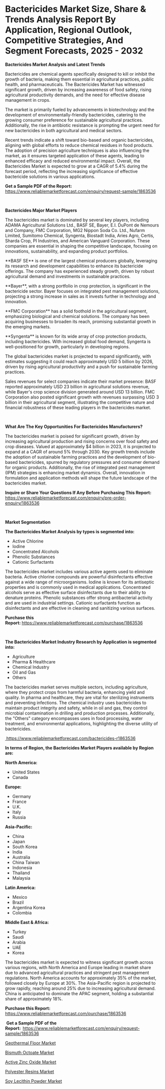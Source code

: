<p><h1>Bactericides Market Size, Share & Trends Analysis Report By Application, Regional Outlook, Competitive Strategies, And Segment Forecasts, 2025 - 2032</h1></p><p><strong>Bactericides Market Analysis and Latest Trends</strong></p>
<p><p>Bactericides are chemical agents specifically designed to kill or inhibit the growth of bacteria, making them essential in agricultural practices, public health, and pharmaceuticals. The Bactericides Market has witnessed significant growth, driven by increasing awareness of food safety, rising agricultural productivity demands, and the need for effective disease management in crops. </p><p>The market is primarily fueled by advancements in biotechnology and the development of environmentally-friendly bactericides, catering to the growing consumer preference for sustainable agricultural practices. Additionally, the rise in antibiotic resistance is prompting the urgent need for new bactericides in both agricultural and medical sectors.</p><p>Recent trends indicate a shift toward bio-based and organic bactericides, aligning with global efforts to reduce chemical residues in food products. The adoption of precision agriculture techniques is also influencing the market, as it ensures targeted application of these agents, leading to enhanced efficacy and reduced environmental impact. Overall, the Bactericides Market is expected to grow at a CAGR of 5.4% during the forecast period, reflecting the increasing significance of effective bactericide solutions in various applications.</p></p>
<p><strong>Get a Sample PDF of the Report:&nbsp;</strong> <a href="https://www.reliablemarketforecast.com/enquiry/request-sample/1863536?utm_campaign=1900&utm_medium=2&utm_source=Github&utm_content=ia&utm_term=01042025&utm_id=bactericides">https://www.reliablemarketforecast.com/enquiry/request-sample/1863536</a></p>
<p>&nbsp;</p>
<p><strong>Bactericides Major Market Players</strong></p>
<p><p>The bactericides market is dominated by several key players, including ADAMA Agricultural Solutions Ltd., BASF SE, Bayer, E.I. DuPont de Nemours and Company, FMC Corporation, MG2 Nippon Soda Co. Ltd., Nufarm Limited, Sumitomo Chemical, Syngenta, Biostadt India, Aries Agro, Certis, Sharda Crop, PI Industries, and American Vanguard Corporation. These companies are essential in shaping the competitive landscape, focusing on innovations, sustainability, and expanding product portfolios.</p><p>**BASF SE** is one of the largest chemical producers globally, leveraging its research and development capabilities to enhance its bactericide offerings. The company has experienced steady growth, driven by robust agricultural demand and investments in sustainable practices.</p><p>**Bayer**, with a strong portfolio in crop protection, is significant in the bactericide sector. Bayer focuses on integrated pest management solutions, projecting a strong increase in sales as it invests further in technology and innovation.</p><p>**FMC Corporation** has a solid foothold in the agricultural segment, emphasizing biological and chemical solutions. The company has been acquiring businesses to broaden its reach, promising substantial growth in the emerging markets.</p><p>**Syngenta** is known for its wide array of crop protection products, including bactericides. With increased global food demand, Syngenta is well-positioned for growth, particularly in developing regions.</p><p>The global bactericides market is projected to expand significantly, with estimates suggesting it could reach approximately USD 5 billion by 2026, driven by rising agricultural productivity and a push for sustainable farming practices. </p><p>Sales revenues for select companies indicate their market presence: BASF reported approximately USD 23 billion in agricultural solutions revenue, while Bayer's crop science division generated around USD 13 billion. FMC Corporation also posted significant growth with revenues surpassing USD 3 billion in their agricultural segment, illustrating the competitive nature and financial robustness of these leading players in the bactericides market.</p></p>
<p>&nbsp;</p>
<p><strong>What Are The Key Opportunities For Bactericides Manufacturers?</strong></p>
<p><p>The bactericides market is poised for significant growth, driven by increasing agricultural production and rising concerns over food safety and crop diseases. Valued at approximately $4 billion in 2023, it is projected to expand at a CAGR of around 5% through 2030. Key growth trends include the adoption of sustainable farming practices and the development of bio-based bactericides, spurred by regulatory pressures and consumer demand for organic products. Additionally, the rise of integrated pest management (IPM) strategies is enhancing market dynamics. Overall, innovation in formulation and application methods will shape the future landscape of the bactericides market.</p></p>
<p><strong>Inquire or Share Your Questions If Any Before Purchasing This Report:</strong> <a href="https://www.reliablemarketforecast.com/enquiry/pre-order-enquiry/1863536?utm_campaign=1900&utm_medium=2&utm_source=Github&utm_content=ia&utm_term=01042025&utm_id=bactericides">https://www.reliablemarketforecast.com/enquiry/pre-order-enquiry/1863536</a></p>
<p>&nbsp;</p>
<p><strong>Market Segmentation</strong></p>
<p><strong>The Bactericides Market Analysis by types is segmented into:</strong></p>
<p><ul><li>Active Chlorine</li><li>Iodine</li><li>Concentrated Alcohols</li><li>Phenolic Substances</li><li>Cationic Surfactants</li></ul></p>
<p><p>The bactericides market includes various active agents used to eliminate bacteria. Active chlorine compounds are powerful disinfectants effective against a wide range of microorganisms. Iodine is known for its antiseptic properties and is commonly used in medical applications. Concentrated alcohols serve as effective surface disinfectants due to their ability to denature proteins. Phenolic substances offer strong antibacterial activity and are used in industrial settings. Cationic surfactants function as disinfectants and are effective in cleaning and sanitizing various surfaces.</p></p>
<p><strong>Purchase this Report:&nbsp;</strong><a href="https://www.reliablemarketforecast.com/purchase/1863536?utm_campaign=1900&utm_medium=2&utm_source=Github&utm_content=ia&utm_term=01042025&utm_id=bactericides">https://www.reliablemarketforecast.com/purchase/1863536</a></p>
<p>&nbsp;</p>
<p><strong>The Bactericides Market Industry Research by Application is segmented into:</strong></p>
<p><ul><li>Agriculture</li><li>Pharma & Healthcare</li><li>Chemical Industry</li><li>Oil and Gas</li><li>Others</li></ul></p>
<p><p>The bactericides market serves multiple sectors, including agriculture, where they protect crops from harmful bacteria, enhancing yield and quality. In pharma and healthcare, they are vital for sterilizing instruments and preventing infections. The chemical industry uses bactericides to maintain product integrity and safety, while in oil and gas, they control microbial contamination in drilling and production processes. Additionally, the "Others" category encompasses uses in food processing, water treatment, and environmental applications, highlighting the diverse utility of bactericides.</p></p>
<p><a href="https://www.reliablemarketforecast.com/bactericides-r1863536?utm_campaign=1900&utm_medium=2&utm_source=Github&utm_content=ia&utm_term=01042025&utm_id=bactericides">&nbsp;https://www.reliablemarketforecast.com/bactericides-r1863536</a></p>
<p><strong>In terms of Region, the Bactericides Market Players available by Region are:</strong></p>
<p>
    <p> <strong> North America: </strong>
        <ul>
            <li>United States</li>
            <li>Canada</li>
        </ul>
        </p> 
    <p> <strong> Europe: </strong>
        <ul>
            <li>Germany</li>
            <li>France</li>
            <li>U.K.</li>
            <li>Italy</li>
            <li>Russia</li>
        </ul>
        </p> 
    <p> <strong> Asia-Pacific: </strong>
        <ul>
            <li>China</li>
            <li>Japan</li>
            <li>South Korea</li>
            <li>India</li>
            <li>Australia</li>
            <li>China Taiwan</li>
            <li>Indonesia</li>
            <li>Thailand</li>
            <li>Malaysia</li>
        </ul>
        </p> 
    <p> <strong> Latin America: </strong>
        <ul>
            <li>Mexico</li>
            <li>Brazil</li>
            <li>Argentina Korea</li>
            <li>Colombia</li>
        </ul>
        </p> 
    <p> <strong> Middle East & Africa: </strong>
        <ul>
            <li>Turkey</li>
            <li>Saudi</li>
            <li>Arabia</li>
            <li>UAE</li>
            <li>Korea</li>
        </ul>
    </p>
    </p>
<p><p>The bactericides market is expected to witness significant growth across various regions, with North America and Europe leading in market share due to advanced agricultural practices and stringent pest management regulations. North America accounts for approximately 35% of the market, followed closely by Europe at 30%. The Asia-Pacific region is projected to grow rapidly, reaching around 25% due to increasing agricultural demand. China is anticipated to dominate the APAC segment, holding a substantial share of approximately 18%.</p></p>
<p><strong>Purchase this Report: </strong><a href="https://www.reliablemarketforecast.com/purchase/1863536?utm_campaign=1900&utm_medium=2&utm_source=Github&utm_content=ia&utm_term=01042025&utm_id=bactericides">https://www.reliablemarketforecast.com/purchase/1863536</a></p>
<p>&nbsp;<strong>Get a Sample PDF of the Report:&nbsp;&nbsp;</strong><a href="https://www.reliablemarketforecast.com/enquiry/request-sample/1863536?utm_campaign=1900&utm_medium=2&utm_source=Github&utm_content=ia&utm_term=01042025&utm_id=bactericides">https://www.reliablemarketforecast.com/enquiry/request-sample/1863536</a></p>
<p><strong></strong></p>
<p><p><a href="https://github.com/rogetspate12/Market-Research-Report-List-1/blob/main/geothermal-floor-market.md?utm_campaign=1900&utm_medium=2&utm_source=Github&utm_content=ia&utm_term=01042025&utm_id=bactericides">Geothermal Floor Market</a></p><p><a href="https://github.com/nxauwedaroui2/Market-Research-Report-List-1/blob/main/bismuth-octoate-market.md?utm_campaign=1900&utm_medium=2&utm_source=Github&utm_content=ia&utm_term=01042025&utm_id=bactericides">Bismuth Octoate Market</a></p><p><a href="https://github.com/iontahoehlct/Market-Research-Report-List-1/blob/main/active-zinc-oxide-market.md?utm_campaign=1900&utm_medium=2&utm_source=Github&utm_content=ia&utm_term=01042025&utm_id=bactericides">Active Zinc Oxide Market</a></p><p><a href="https://github.com/sahoolipko6f/Market-Research-Report-List-1/blob/main/polyester-resins-market.md?utm_campaign=1900&utm_medium=2&utm_source=Github&utm_content=ia&utm_term=01042025&utm_id=bactericides">Polyester Resins Market</a></p><p><a href="https://github.com/drissahrouk/Market-Research-Report-List-1/blob/main/soy-lecithin-powder-market.md?utm_campaign=1900&utm_medium=2&utm_source=Github&utm_content=ia&utm_term=01042025&utm_id=bactericides">Soy Lecithin Powder Market</a></p></p>